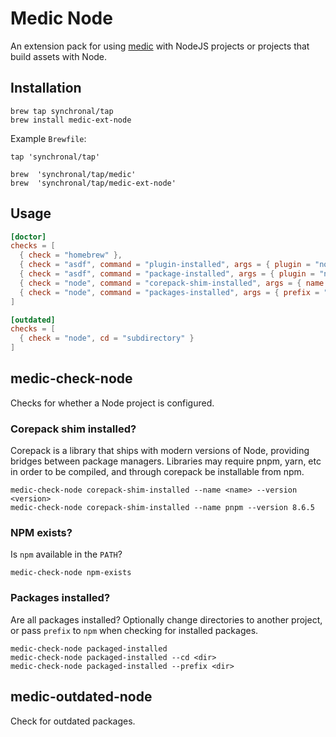 # Medic Node

An extension pack for using [medic](https://github.com/synchronal/medic-rs)
with NodeJS projects or projects that build assets with Node.

## Installation

```shell
brew tap synchronal/tap
brew install medic-ext-node
```

Example `Brewfile`:

```shell
tap 'synchronal/tap'

brew  'synchronal/tap/medic'
brew  'synchronal/tap/medic-ext-node'
```

## Usage

```toml
[doctor]
checks = [
  { check = "homebrew" },
  { check = "asdf", command = "plugin-installed", args = { plugin = "nodejs" } },
  { check = "asdf", command = "package-installed", args = { plugin = "nodejs" } },
  { check = "node", command = "corepack-shim-installed", args = { name = "pnpm", version = "8.6.5" } },
  { check = "node", command = "packages-installed", args = { prefix = "assets" } },
]

[outdated]
checks = [
  { check = "node", cd = "subdirectory" }
]
```


## medic-check-node

Checks for whether a Node project is configured.

### Corepack shim installed?

Corepack is a library that ships with modern versions of Node, providing bridges between
package managers. Libraries may require pnpm, yarn, etc in order to be compiled, and through
corepack be installable from npm.

```shell
medic-check-node corepack-shim-installed --name <name> --version <version>
medic-check-node corepack-shim-installed --name pnpm --version 8.6.5
```

### NPM exists?

Is `npm` available in the `PATH`?

```shell
medic-check-node npm-exists
```

### Packages installed?

Are all packages installed? Optionally change directories to another project,
or pass `prefix` to `npm` when checking for installed packages.

```shell
medic-check-node packaged-installed
medic-check-node packaged-installed --cd <dir>
medic-check-node packaged-installed --prefix <dir>
```


## medic-outdated-node

Check for outdated packages.


